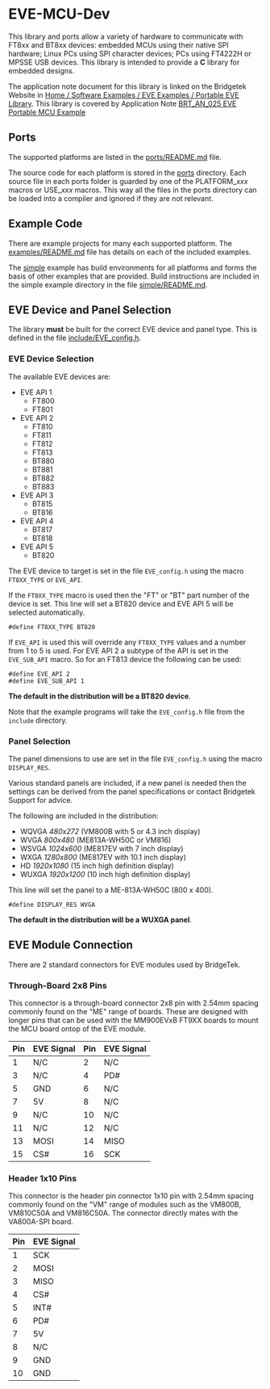 # EVE-MCU-Dev

This library and ports allow a variety of hardware to communicate with FT8xx and BT8xx devices: embedded MCUs using their native SPI hardware; Linux PCs using SPI character devices; PCs using FT4222H or MPSSE USB devices. This library is intended to provide a **C** library for embedded designs.

The application note document for this library is linked on the Bridgetek Website in [Home / Software Examples / EVE Examples / Portable EVE Library](https://brtchip.com/software-examples/eve-examples-2/). This library is covered by Application Note [BRT_AN_025 EVE Portable MCU Example](https://brtchip.com/wp-content/uploads/2024/04/BRT_AN_025_EVE_Portable_MCU_Example-R.pdf)

## Ports

The supported platforms are listed in the [ports/README.md](ports/README.md) file. 

The source code for each platform is stored in the [ports](ports) directory. Each source file in each ports folder is guarded by one of the PLATFORM_<i>xxx</i> macros or USE_<i>xxx</i> macros. This way all the files in the ports directory can be loaded into a compiler and ignored if they are not relevant.

## Example Code

There are example projects for many each supported platform. The [examples/README.md](examples/README.md) file has details on each of the included examples.

The [simple](examples/simple) example has build environments for all platforms and forms the basis of other examples that are provided. Build instructions are included in the simple example directory in the file [simple/README.md](examples/simple/README.md).

## EVE Device and Panel Selection

The library __must__ be built for the correct EVE device and panel type. This is defined in the file [include/EVE_config.h](include/EVE_config.h).

### EVE Device Selection

The available EVE devices are:
- EVE API 1
  - FT800 
  - FT801 
- EVE API 2
  - FT810 
  - FT811 
  - FT812 
  - FT813 
  - BT880 
  - BT881 
  - BT882 
  - BT883 
- EVE API 3
  - BT815 
  - BT816 
- EVE API 4
  - BT817 
  - BT818 
- EVE API 5
  - BT820 

The EVE device to target is set in the file `EVE_config.h` using the macro `FT8XX_TYPE` or `EVE_API`.

If the `FT8XX_TYPE` macro is used then the "FT" or "BT" part number of the device is set. This line will set a BT820 device and EVE API 5 will be selected automatically.
```
#define FT8XX_TYPE BT820
```
If `EVE_API` is used this will override any `FT8XX_TYPE` values and a number from 1 to 5 is used. For EVE API 2 a subtype of the API is set in the `EVE_SUB_API` macro. So for an FT813 device the following can be used:
```
#define EVE_API 2
#define EVE_SUB_API 1
```
**The default in the distribution will be a BT820 device**.

Note that the example programs will take the `EVE_config.h` file from the `include` directory.

### Panel Selection

The panel dimensions to use are set in the file `EVE_config.h` using the macro `DISPLAY_RES`. 

Various standard panels are included, if a new panel is needed then the settings can be derived from the panel specifications or contact Bridgetek Support for advice.

The following are included in the distribution:
- WQVGA *480x272* (VM800B with 5 or 4.3 inch display)
- WVGA *800x480* (ME813A-WH50C or VM816)
- WSVGA *1024x600* (ME817EV with 7 inch display)
- WXGA *1280x800* (ME817EV with 10.1 inch display)
- HD *1920x1080* (15 inch high definition display)
- WUXGA *1920x1200* (10 inch high definition display)

This line will set the panel to a ME-813A-WH50C (800 x 400).
```
#define DISPLAY_RES WVGA
```

**The default in the distribution will be a WUXGA panel**.

## EVE Module Connection

There are 2 standard connectors for EVE modules used by BridgeTek. 

### Through-Board 2x8 Pins

This connector is a through-board connector 2x8 pin with 2.54mm spacing commonly found on the "ME" range of boards. These are designed with longer pins that can be used with the MM900EVxB FT9XX boards to mount the MCU board ontop of the EVE module.

| Pin | EVE Signal | Pin | EVE Signal |
| --- | --- | --- | --- |
| 1 | N/C | 2 | N/C |
| 3 | N/C | 4 | PD# |
| 5 | GND | 6 | N/C |
| 7 | 5V | 8 | N/C |
| 9 | N/C | 10 | N/C |
| 11 | N/C | 12 | N/C |
| 13 | MOSI | 14 | MISO |
| 15 | CS# | 16 | SCK |

### Header 1x10 Pins

This connector is the header pin connector 1x10 pin with 2.54mm spacing commonly found on the "VM" range of modules such as the VM800B, VM810C50A and VM816C50A. The connector directly mates with the VA800A-SPI board. 

| Pin | EVE Signal |
| --- | --- |
| 1 | SCK |
| 2 | MOSI |
| 3 | MISO |
| 4 | CS# |
| 5 | INT# |
| 6 | PD# |
| 7 | 5V |
| 8 | N/C |
| 9 | GND |
| 10 | GND |

